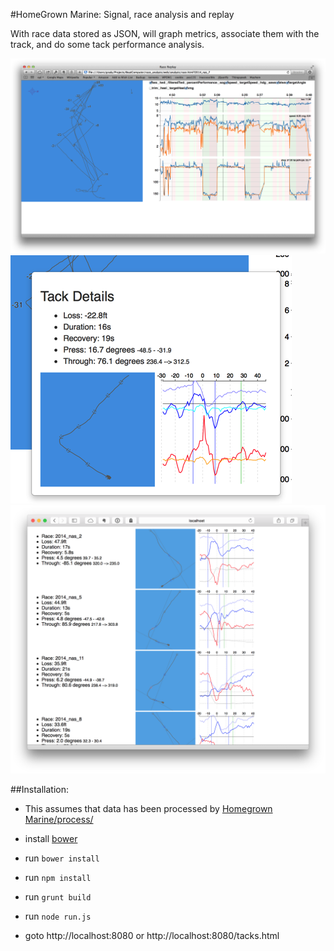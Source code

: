 #HomeGrown Marine: Signal, race analysis and replay

With race data stored as JSON, will graph metrics, associate them with the track, and do some tack performance analysis.

![](https://raw.githubusercontent.com/HomegrownMarine/signal/master/README/overview.png)
![](https://raw.githubusercontent.com/HomegrownMarine/signal/master/README/tack_details.png)
![](https://raw.githubusercontent.com/HomegrownMarine/signal/master/README/tack_list.png)

##Installation:

- This assumes that data has been processed by [Homegrown Marine/process/](https://github.com/HomegrownMarine/process)

- install [bower](http://bower.io)
- run ```bower install```
- run ```npm install```
- run ```grunt build```
- run ```node run.js```
- goto http://localhost:8080 or http://localhost:8080/tacks.html
